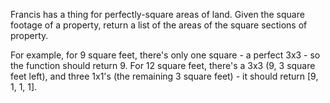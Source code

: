 Francis has a thing for perfectly-square areas of land. Given the square footage of a property, return a list of the areas of the square sections of property.

For example, for 9 square feet, there's only one square - a perfect 3x3 - so the function should return 9. For 12 square feet, there's a 3x3 (9, 3 square feet left), and three 1x1's (the remaining 3 square feet) - it should return [9, 1, 1, 1].